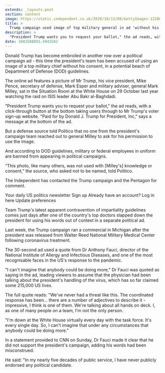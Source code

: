 ```yaml
--- 
extends: _layouts.post 
section: content 
image: https://static.independent.co.uk/2020/10/13/08/GettyImages-1228658933.jpg 
title: > 
  Trump campaign used image of top military general in ad 'without his consent' 
description: > 
  "President Trump wants you to request your ballot," the ad reads, with a click-through button at the bottom taking users through to Mr Trump's voter sign-up website.But a defense source told Politico that no one from the president's campaign team reached out to general Milley to ask for his permission to use the image.The Independent has contacted the Trump campaign and the Pentagon for comment.Last week, the Trump campaign ran a commercial in Michigan after the president was released from Walter Reed National Military Medical Center following coronavirus treatment.In a statement provided to CNN on Sunday, Dr Fauci made it clear that he did not support the president's campaign, adding his words had been misconstrued. 
date: 1602588891.4942582 
--- 
```

Donald Trump has become embroiled in another row over a political campaign ad - this time the president's team has been accused of using an image of a top military chief without his consent, in a potential beach of Department of Defense (DOD) guidelines.

The online ad features a picture of Mr Trump, his vice president, Mike Pence, secretary of defense, Mark Esper and military adviser, general Mark Milley, sat in the Situation Room at the White House on 29 October last year watching the raid on ISIS leader Abu Bakr al-Baghdadi.

"President Trump wants you to request your ballot," the ad reads, with a click-through button at the bottom taking users through to Mr Trump's voter sign-up website. "Paid for by Donald J. Trump for President, Inc," says a message at the bottom of the ad.

But a defense source told Politico that no one from the president's campaign team reached out to general Milley to ask for his permission to use the image.

And according to DOD guidelines, military or federal employees in uniform are banned from appearing in political campaigns.

“This photo, like many others, was not used with [Milley's] knowledge or consent,” the source, who asked not to be named, told Politico.

The Independent has contacted the Trump campaign and the Pentagon for comment.

Your daily US politics newsletter Sign up Already have an account? Log in here Update preferences

Team Trump's latest apparent contravention of impartiality guidelines comes just days after one of the country's top doctors slapped down the president for using his words out of context in a separate political ad.

Last week, the Trump campaign ran a commercial in Michigan after the president was released from Walter Reed National Military Medical Center following coronavirus treatment.

The 30-second ad used a quote from Dr Anthony Fauci, director of the National Institute of Allergy and Infectious Diseases, and one of the most recognisable faces in the US's response to the pandemic.

"I can't imagine that anybody could be doing more," Dr Fauci was quoted as saying in the ad, leading viewers to assume that the physician had been talking about the president's handling of the virus, which has so far claimed some 215,000 US lives.

The full quote reads: "We've never had a threat like this. The coordinated response has been... there are a number of adjectives to describe it - impressive, I think is one of them. We're talking about all hands on deck. I, as one of many people on a team, I'm not the only person.

"I'm down at the White House virtually every day with the task force. It's every single day. So, I can't imagine that under any circumstances that anybody could be doing more."

In a statement provided to CNN on Sunday, Dr Fauci made it clear that he did not support the president's campaign, adding his words had been misconstrued.

He said: "In my nearly five decades of public service, I have never publicly endorsed any political candidate.